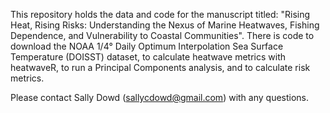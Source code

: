 This repository holds the data and code for the manuscript titled: "Rising Heat, Rising Risks: Understanding the Nexus of Marine Heatwaves, Fishing Dependence, and Vulnerability to Coastal Communities". There is code to download the NOAA 1/4° Daily Optimum Interpolation Sea Surface Temperature (DOISST) dataset, to calculate heatwave metrics with heatwaveR, to run a Principal Components analysis, and to calculate risk metrics. 

Please contact Sally Dowd (sallycdowd@gmail.com) with any questions. 



